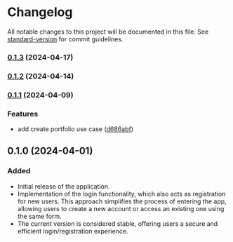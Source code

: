 # Changelog

All notable changes to this project will be documented in this file. See [standard-version](https://github.com/conventional-changelog/standard-version) for commit guidelines.

### [0.1.3](https://github.com/eufelipe/log-finance-nextjs/compare/v0.1.2...v0.1.3) (2024-04-17)

### [0.1.2](https://github.com/eufelipe/log-finance-nextjs/compare/v0.1.1...v0.1.2) (2024-04-14)

### [0.1.1](https://github.com/eufelipe/log-finance-nextjs/compare/v0.1.0...v0.1.1) (2024-04-09)


### Features

* add create portfolio use case ([d686abf](https://github.com/eufelipe/log-finance-nextjs/commit/d686abf23709abb8b2c2a305624178ffd2951a97))

## 0.1.0 (2024-04-01)

### Added
- Initial release of the application.
- Implementation of the login functionality, which also acts as registration for new users. This approach simplifies the process of entering the app, allowing users to create a new account or access an existing one using the same form.
- The current version is considered stable, offering users a secure and efficient login/registration experience.
